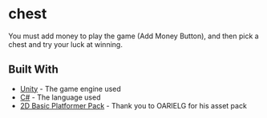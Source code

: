 # chest

You must add money to play the game (Add Money Button), and then pick a chest and try your luck at winning. 

## Built With
* [Unity](https://unity.com/) - The game engine used 
* [C#](https://docs.microsoft.com/en-us/dotnet/csharp/) - The language used
* [2D Basic Platformer Pack](https://assetstore.unity.com/packages/2d/textures-materials/2d-basic-platformer-pack-110887) - Thank you to OARIELG for his asset pack

